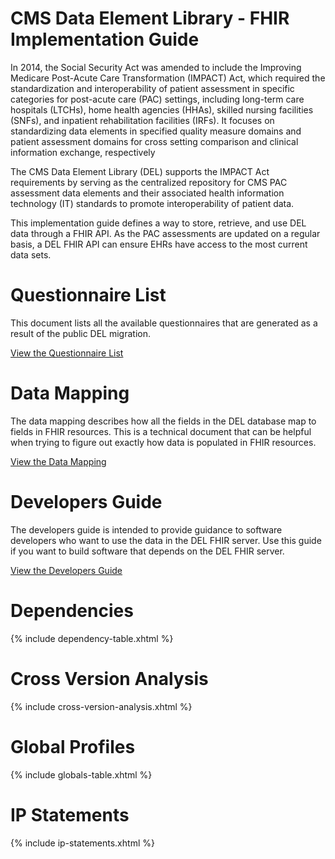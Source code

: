 <h1>CMS Data Element Library - FHIR Implementation Guide</h1>

<p>
    In 2014, the Social Security Act was amended to include the Improving Medicare Post-Acute Care Transformation
    (IMPACT) Act, which required the standardization and interoperability of patient assessment in specific categories
    for post-acute care (PAC) settings, including long-term care hospitals (LTCHs), home health agencies (HHAs), skilled
    nursing facilities (SNFs), and inpatient rehabilitation facilities (IRFs). It focuses on standardizing data elements
    in specified quality measure domains and patient assessment domains for cross setting comparison and clinical
    information exchange, respectively
</p>

<p>
    The CMS Data Element Library (DEL) supports the IMPACT Act requirements by serving as the centralized repository for
    CMS PAC assessment data elements and their associated health information technology (IT) standards to promote
    interoperability of patient data.
</p>

<p>
    This implementation guide defines a way to store, retrieve, and use DEL data through a FHIR API. As the PAC
    assessments are updated on a regular basis, a DEL FHIR API can ensure EHRs have access to the most current data
    sets.
</p>

<h1>Questionnaire List</h1>

<p>
    This document lists all the available questionnaires that are generated as a result of the public DEL migration.
</p>

<p>
    <a href="questionnaires.html">
        <span class="glyphicon glyphicon-chevron-right" aria-hidden="true"></span>
        View the Questionnaire List
    </a>
</p>

<h1>Data Mapping</h1>

<p>
    The data mapping describes how all the fields in the DEL database map to fields in FHIR resources.
    This is a technical document that can be helpful when trying to figure out exactly how data is populated in FHIR
    resources.
</p>

<p>
    <a href="mapping.html">
        <span class="glyphicon glyphicon-chevron-right" aria-hidden="true"></span>
        View the Data Mapping
    </a>
</p>

<h1>Developers Guide</h1>

<p>
    The developers guide is intended to provide guidance to software developers who want to use the data in the DEL FHIR
    server. Use this guide if you want to build software that depends on the DEL FHIR server.
</p>

<p>
    <a href="developers.html">
        <span class="glyphicon glyphicon-chevron-right" aria-hidden="true"></span>
        View the Developers Guide
    </a>
</p>


# Dependencies
{% include dependency-table.xhtml %}

# Cross Version Analysis
{% include cross-version-analysis.xhtml %}

# Global Profiles
{% include globals-table.xhtml %}

# IP Statements
{% include ip-statements.xhtml %}
